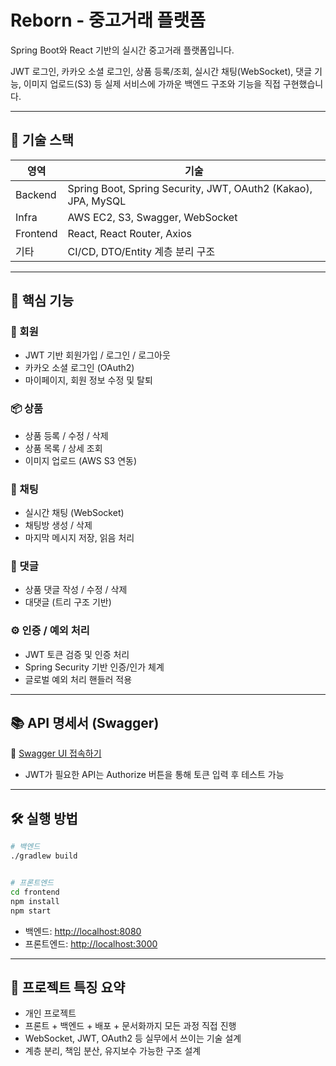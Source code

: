 # Reborn - 중고거래 플랫폼

Spring Boot와 React 기반의 실시간 중고거래 플랫폼입니다.

JWT 로그인, 카카오 소셜 로그인, 상품 등록/조회, 실시간 채팅(WebSocket), 댓글 기능, 이미지 업로드(S3) 등 실제 서비스에 가까운 백엔드 구조와 기능을 직접 구현했습니다.

---

## 🔧 기술 스택

| 영역       | 기술                                                            |
| -------- | ------------------------------------------------------------- |
| Backend  | Spring Boot, Spring Security, JWT, OAuth2 (Kakao), JPA, MySQL |
| Infra    | AWS EC2, S3, Swagger, WebSocket                               |
| Frontend | React, React Router, Axios                                    |
| 기타       | CI/CD, DTO/Entity 계층 분리 구조                                    |

---

## 🧩 핵심 기능

### 👤 회원

* JWT 기반 회원가입 / 로그인 / 로그아웃
* 카카오 소셜 로그인 (OAuth2)
* 마이페이지, 회원 정보 수정 및 탈퇴

### 📦 상품

* 상품 등록 / 수정 / 삭제
* 상품 목록 / 상세 조회
* 이미지 업로드 (AWS S3 연동)

### 💬 채팅

* 실시간 채팅 (WebSocket)
* 채팅방 생성 / 삭제
* 마지막 메시지 저장, 읽음 처리

### 💬 댓글

* 상품 댓글 작성 / 수정 / 삭제
* 대댓글 (트리 구조 기반)

### ⚙️ 인증 / 예외 처리

* JWT 토큰 검증 및 인증 처리
* Spring Security 기반 인증/인가 체계
* 글로벌 예외 처리 핸들러 적용

---

## 📚 API 명세서 (Swagger)

🔗 [Swagger UI 접속하기](http://localhost:8080/swagger-ui/index.html)

* JWT가 필요한 API는 Authorize 버튼을 통해 토큰 입력 후 테스트 가능

---

## 🛠 실행 방법

```bash
# 백엔드
./gradlew build


# 프론트엔드
cd frontend
npm install
npm start
```

* 백엔드: [http://localhost:8080](http://localhost:8080)
* 프론트엔드: [http://localhost:3000](http://localhost:3000)

---

## 📌 프로젝트 특징 요약

* 개인 프로젝트
* 프론트 + 백엔드 + 배포 + 문서화까지 모든 과정 직접 진행
* WebSocket, JWT, OAuth2 등 실무에서 쓰이는 기술 설계
* 계층 분리, 책임 분산, 유지보수 가능한 구조 설계
